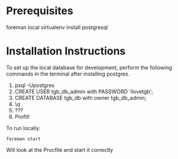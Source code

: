 Prerequisites
=============
foreman
local virtualenv install
postgresql

Installation Instructions
=============
To set up the local database for development, perform the following commands in the terminal after installing postgres.

1. psql -Upostgres
2. CREATE USER tgb_db_admin with PASSWORD 'ilovetgb';
3. CREATE DATABASE tgb_db with owner tgb_db_admin;
4. \q
5. ???
6. Profit!


To run locally:

    foreman start

Will look at the Procfile and start it correctly
